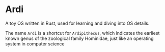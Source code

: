 # Ardi

A toy OS written in Rust, used for learning and diving into OS details.

The name `Ardi` is a shortcut for `Ardipithecus`, which indicates the earliest known genus of the zoological family Hominidae, just like an operating system in computer science
